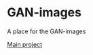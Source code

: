 # GAN-images
A place for the GAN-images

[Main project](https://github.com/WathikAhmed/python-image-processing)
